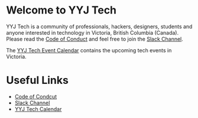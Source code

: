 # Welcome to YYJ Tech

YYJ Tech is a community of professionals, hackers, designers, students and anyone interested in technology
in Victoria, British Columbia (Canada). Please read the [Code of Conduct](https://github.com/yyjtech/code-of-conduct)
and feel free to join the [Slack Channel](http://joinyyjtechslack.herokuapp.com/).

The [YYJ Tech Event Calendar](https://calendar.google.com/calendar/embed?src=sendwithus.com_mtcc2tnj8c54c5dhls5errns6c@group.calendar.google.com&ctz=America/Vancouver) contains the upcoming tech events in Victoria.

# Useful Links
* [Code of Condcut](https://github.com/yyjtech/code-of-conduct)
* [Slack Channel](http://joinyyjtechslack.herokuapp.com/)
* [YYJ Tech Calendar](https://calendar.google.com/calendar/embed?src=techyyj@gmail.com&ctz=America/Vancouver)
